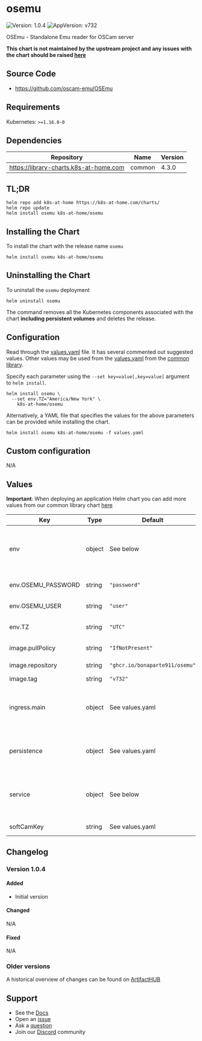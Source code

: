 # osemu

![Version: 1.0.4](https://img.shields.io/badge/Version-1.0.4-informational?style=flat-square) ![AppVersion: v732](https://img.shields.io/badge/AppVersion-v732-informational?style=flat-square)

OSEmu - Standalone Emu reader for OSCam server

**This chart is not maintained by the upstream project and any issues with the chart should be raised [here](https://github.com/k8s-at-home/charts/issues/new/choose)**

## Source Code

* <https://github.com/oscam-emu/OSEmu>

## Requirements

Kubernetes: `>=1.16.0-0`

## Dependencies

| Repository | Name | Version |
|------------|------|---------|
| https://library-charts.k8s-at-home.com | common | 4.3.0 |

## TL;DR

```console
helm repo add k8s-at-home https://k8s-at-home.com/charts/
helm repo update
helm install osemu k8s-at-home/osemu
```

## Installing the Chart

To install the chart with the release name `osemu`

```console
helm install osemu k8s-at-home/osemu
```

## Uninstalling the Chart

To uninstall the `osemu` deployment

```console
helm uninstall osemu
```

The command removes all the Kubernetes components associated with the chart **including persistent volumes** and deletes the release.

## Configuration

Read through the [values.yaml](./values.yaml) file. It has several commented out suggested values.
Other values may be used from the [values.yaml](https://github.com/k8s-at-home/library-charts/tree/main/charts/stable/common/values.yaml) from the [common library](https://github.com/k8s-at-home/library-charts/tree/main/charts/stable/common).

Specify each parameter using the `--set key=value[,key=value]` argument to `helm install`.

```console
helm install osemu \
  --set env.TZ="America/New York" \
    k8s-at-home/osemu
```

Alternatively, a YAML file that specifies the values for the above parameters can be provided while installing the chart.

```console
helm install osemu k8s-at-home/osemu -f values.yaml
```

## Custom configuration

N/A

## Values

**Important**: When deploying an application Helm chart you can add more values from our common library chart [here](https://github.com/k8s-at-home/library-charts/tree/main/charts/stable/common)

| Key | Type | Default | Description |
|-----|------|---------|-------------|
| env | object | See below | environment variables. See more parameters in the [osemu documentation](https://github.com/oscam-emu/OSEmu/blob/master/README). |
| env.OSEMU_PASSWORD | string | `"password"` | Set the password [REQUIRED] |
| env.OSEMU_USER | string | `"user"` | Set the user [REQUIRED] |
| env.TZ | string | `"UTC"` | Set the container timezone |
| image.pullPolicy | string | `"IfNotPresent"` | image pull policy |
| image.repository | string | `"ghcr.io/bonaparte911/osemu"` | image repository |
| image.tag | string | `"v732"` | image tag |
| ingress.main | object | See values.yaml | Enable and configure ingress settings for the chart under this key. |
| persistence | object | See values.yaml | Configure persistence settings for the chart under this key. |
| service | object | See below | nothing listens on http port, just defined due to common subchart |
| softCamKey | string | See values.yaml | SoftCam.Key file |

## Changelog

### Version 1.0.4

#### Added

* Initial version

#### Changed

N/A

#### Fixed

N/A

### Older versions

A historical overview of changes can be found on [ArtifactHUB](https://artifacthub.io/packages/helm/k8s-at-home/osemu?modal=changelog)

## Support

- See the [Docs](https://docs.k8s-at-home.com/our-helm-charts/getting-started/)
- Open an [issue](https://github.com/k8s-at-home/charts/issues/new/choose)
- Ask a [question](https://github.com/k8s-at-home/organization/discussions)
- Join our [Discord](https://discord.gg/sTMX7Vh) community
